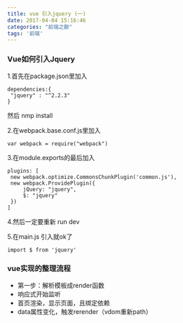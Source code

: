 ```yaml
---
title: vue 引入jquery (一)
date: 2017-04-04 15:16:46
categories: "前端之巅"
tags: '前端'
---
```


### Vue如何引入Jquery
1.首先在package.json里加入

~~~
dependencies:{
 "jquery" : "^2.2.3"
}
~~~

然后 nmp install

2.在webpack.base.conf.js里加入

~~~
var webpack = require("webpack")
~~~

3.在module.exports的最后加入

~~~
plugins: [
 new webpack.optimize.CommonsChunkPlugin('common.js'),
 new webpack.ProvidePlugin({
     jQuery: "jquery",
     $: "jquery"
 })
]
~~~

4.然后一定要重新 run dev

5.在main.js 引入就ok了

~~~
import $ from 'jquery'
~~~

### vue实现的整理流程

- 第一步：解析模板成render函数
- 响应式开始监听
- 首页渲染，显示页面，且绑定依赖
- data属性变化，触发rerender（vdom重新path）





